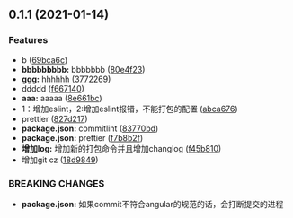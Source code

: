 ## 0.1.1 (2021-01-14)


### Features

* b ([69bca6c](https://github.com/hefansuper/fa-cli/commit/69bca6c3340ae6faf344bae2bd829775ebd6151c))
* **bbbbbbbbb:** bbbbbbb ([80e4f23](https://github.com/hefansuper/fa-cli/commit/80e4f23e8bf03f4faf7bd857e09539d3c51c3109))
* **ggg:** hhhhhh ([3772269](https://github.com/hefansuper/fa-cli/commit/3772269f5448d3b99db0254828eb23e5a8ac27d6))
* ddddd ([f667140](https://github.com/hefansuper/fa-cli/commit/f667140395e0aa5fdda7c069205ce0b0676d6ff9))
* **aaa:** aaaaa ([8e661bc](https://github.com/hefansuper/fa-cli/commit/8e661bca39d84b2046a4ca9771856ed0ac8529ad))
* 1：增加eslint，2:增加eslint报错，不能打包的配置 ([abca676](https://github.com/hefansuper/fa-cli/commit/abca6768b193f677bf97b53d246531e054d636ff))
* prettier ([827d217](https://github.com/hefansuper/fa-cli/commit/827d21711eace65573914ac6c15f55b326ecd8cc))
* **package.json:** commitlint ([83770bd](https://github.com/hefansuper/fa-cli/commit/83770bdc84b5a36a3acbe1c9ace713859af0d48c))
* **package.json:** prettier ([f7b8b2f](https://github.com/hefansuper/fa-cli/commit/f7b8b2fd85df39500807a96650faa60a287949a6))
* **增加log:** 增加新的打包命令并且增加changlog ([f45b810](https://github.com/hefansuper/fa-cli/commit/f45b810a466be1d2d4dd45ea0738da2f70cd2b39))
* 增加git cz ([18d9849](https://github.com/hefansuper/fa-cli/commit/18d984965e50c4edeb073cf1f290ca3d71aaabee))


### BREAKING CHANGES

* **package.json:** 如果commit不符合angular的规范的话，会打断提交的进程



